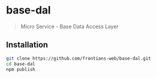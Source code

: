 # base-dal
> Micro Service - Base Data Access Layer

## Installation

```bash
git clone https://github.com/frontians-web/base-dal.git
cd base-dal
npm publish
```
